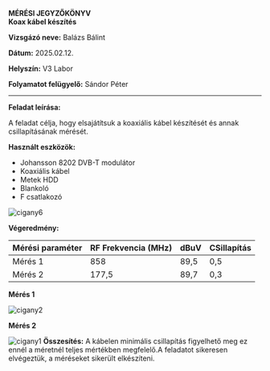 **MÉRÉSI JEGYZŐKÖNYV**  
**Koax kábel készítés**  

**Vizsgázó neve:** Balázs Bálint

**Dátum:** 2025.02.12.

**Helyszín:** V3 Labor

**Folyamatot felügyelő:** Sándor Péter  

---

**Feladat leírása:**

A feladat célja, hogy elsajátítsuk a koaxiális kábel készítését és annak csillapításának mérését.

**Használt eszközök:**

- Johansson 8202 DVB-T modulátor
- Koaxiális kábel
- Metek HDD
- Blankoló
- F csatlakozó
 
![cigany6](https://github.com/user-attachments/assets/43ab2296-4b2d-4b6d-88af-6f03e9119b02)


**Végeredmény:**


| **Mérési paraméter** | **RF Frekvencia (MHz)** | **dBuV** |**CSillapítás**  |
|----------------------|-------------------------|----------|-----------------|
| Mérés 1              | 858                     | 89,5     | 0,5             |
| Mérés 2              | 177,5                   | 89,7     | 0,3             |

**Mérés 1**

![cigany2](https://github.com/user-attachments/assets/8615d3fa-2aaa-4b0e-83f4-7a80356257a7) 

**Mérés 2**
 
![cigany1](https://github.com/user-attachments/assets/47a56373-b302-4bc4-bdae-5f13ec20c0e3)
**Összesítés:**
 A kábelen minimális csillapítás figyelhető meg ez ennél a méretnél teljes mértékben megfelelő.A feladatot sikeresen elvégeztük, a méréseket sikerült elkészíteni.
